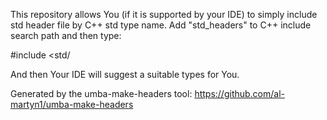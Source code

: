 This repository allows You (if it is supported by your IDE) to simply include std header file by C++ std type name.
Add "std_headers" to C++ include search path and then type:

  #include <std/
  
And then Your IDE will suggest a suitable types for You.

Generated by the umba-make-headers tool: https://github.com/al-martyn1/umba-make-headers
